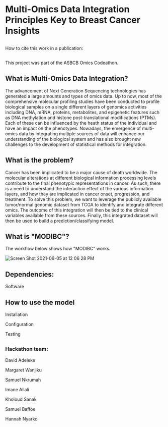 # Multi-Omics Data Integration Principles Key to Breast Cancer Insights 

##

How to cite this work in a publication: 

##

This project was part of the ASBCB Omics Codeathon.

##
## What is Multi-Omics Data Integration?

The advancement of Next Generation Sequencing technologies has generated a large amounts and types of omics data. Up to now, most of the comprehensive molecular profiling studies have been conducted to profile biological samples on a single different layers of genomics activities including DNA, mRNA, proteins, metabolites, and epigenetic features such as DNA methylation and histone post-translational modifications (PTMs). Each of these can be influenced by the heath status of the individual and have an impact on the phenotypes. Nowadays, the emergence of multi-omics data by integrating multiple sources of data will enhance our understanding of the biological system and has also brought new challenges to the development of statistical methods for integration. 

##

## What is the problem?

Cancer has been implicated to be a major cause of death worldwide. The molecular alterations at different biological information processing levels contribute to the final phenotypic representations in cancer. As such, there is a need to understand the interaction effect of the various information layers, and how they are implicated in cancer onset, progression, and treatment. To solve this problem, we want to leverage the publicly available tumor/normal genomic dataset from TCGA to identify and integrate different omics. The outcome of this integration will then be tied to the clinical variables available from these sources. Finally, this integrated dataset will then be used to build a prediction/classifying  model.

##

## What is "MODIBC"?


The workflow below shows how "MODIBC" works.

![Screen Shot 2021-06-05 at 12 06 28 PM](https://user-images.githubusercontent.com/37585099/120889760-8772b380-c5f6-11eb-906a-c59e3acedd6b.png)

## Dependencies:

Software


## How to use the model

Installation

Configuration

Testing

##

### Hackathon team:

David Adeleke

Margaret Wanjiku

Samuel Nkrumah

Imane Allali

Kholoud Sanak

Samuel Baffoe

Hannah Nyarko
